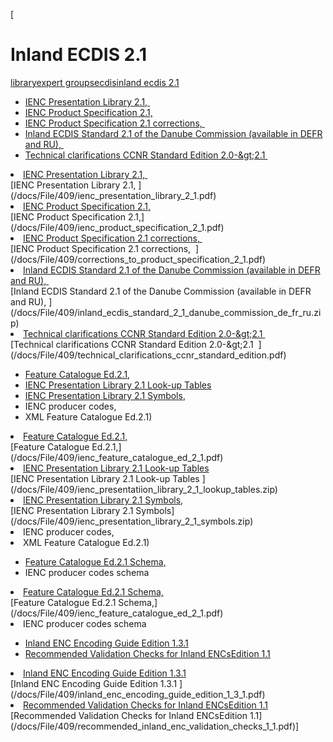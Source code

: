 [

# Inland ECDIS 2.1

<a href="/library" style="text-transform:lowercase;">Library</a><a href="/library/expert_groups" style="text-transform:lowercase;">Expert Groups</a><a href="/library/expert_groups/ecdis" style="text-transform:lowercase;">ECDIS</a><a href="/library/expert_groups/ecdis/inland_ecdis_2_1" style="text-transform:lowercase;">Inland ECDIS 2.1</a>  
  
  
  


*   [IENC Presentation Library 2.1,&nbsp;](/docs/File/409/ienc_presentation_library_2_1.pdf)
*   [IENC Product Specification 2.1,](/docs/File/409/ienc_product_specification_2_1.pdf)&nbsp;
*   [IENC Product Specification 2.1 corrections,&nbsp; ](/docs/File/409/corrections_to_product_specification_2_1.pdf)
*   [Inland ECDIS Standard 2.1 of the Danube Commission (available in DEFR and RU),&nbsp;](/docs/File/409/inland_ecdis_standard_2_1_danube_commission_de_fr_ru.zip)
*   [Technical clarifications CCNR Standard Edition 2.0-&amp;gt;2.1&nbsp; ](/docs/File/409/technical_clarifications_ccnr_standard_edition.pdf)

<li><a href="/docs/File/409/ienc_presentation_library_2_1.pdf">IENC Presentation Library 2.1,&nbsp;</a></li>[IENC Presentation Library 2.1,&nbsp;](/docs/File/409/ienc_presentation_library_2_1.pdf)<li><a href="/docs/File/409/ienc_product_specification_2_1.pdf">IENC Product Specification 2.1,</a>&nbsp;</li>[IENC Product Specification 2.1,](/docs/File/409/ienc_product_specification_2_1.pdf)<li><a href="/docs/File/409/corrections_to_product_specification_2_1.pdf">IENC Product Specification 2.1 corrections,&nbsp; </a></li>[IENC Product Specification 2.1 corrections,&nbsp; ](/docs/File/409/corrections_to_product_specification_2_1.pdf)<li><a href="/docs/File/409/inland_ecdis_standard_2_1_danube_commission_de_fr_ru.zip">Inland ECDIS Standard 2.1 of the Danube Commission (available in DEFR and RU),&nbsp;</a></li>[Inland ECDIS Standard 2.1 of the Danube Commission (available in DEFR and RU),&nbsp;](/docs/File/409/inland_ecdis_standard_2_1_danube_commission_de_fr_ru.zip)<li><a href="/docs/File/409/technical_clarifications_ccnr_standard_edition.pdf">Technical clarifications CCNR Standard Edition 2.0-&amp;gt;2.1&nbsp; </a></li>[Technical clarifications CCNR Standard Edition 2.0-&amp;gt;2.1&nbsp; ](/docs/File/409/technical_clarifications_ccnr_standard_edition.pdf)  


*   [Feature Catalogue Ed.2.1,](/docs/File/409/ienc_feature_catalogue_ed_2_1.pdf)&nbsp;
*   [IENC Presentation Library 2.1 Look-up Tables ](/docs/File/409/ienc_presentatiion_library_2_1_lookup_tables.zip)
*   [IENC Presentation Library 2.1 Symbols](/docs/File/409/ienc_presentation_library_2_1_symbols.zip),&nbsp;
*   IENC producer codes,&nbsp;
*   XML Feature Catalogue Ed.2.1)

<li><a href="/docs/File/409/ienc_feature_catalogue_ed_2_1.pdf">Feature Catalogue Ed.2.1,</a>&nbsp;</li>[Feature Catalogue Ed.2.1,](/docs/File/409/ienc_feature_catalogue_ed_2_1.pdf)<li><a href="/docs/File/409/ienc_presentatiion_library_2_1_lookup_tables.zip">IENC Presentation Library 2.1 Look-up Tables </a></li>[IENC Presentation Library 2.1 Look-up Tables ](/docs/File/409/ienc_presentatiion_library_2_1_lookup_tables.zip)<li><a href="/docs/File/409/ienc_presentation_library_2_1_symbols.zip">IENC Presentation Library 2.1 Symbols</a>,&nbsp;</li>[IENC Presentation Library 2.1 Symbols](/docs/File/409/ienc_presentation_library_2_1_symbols.zip)<li>IENC producer codes,&nbsp;</li><li>XML Feature Catalogue Ed.2.1)</li>

*   [Feature Catalogue Ed.2.1 Schema,](/docs/File/409/ienc_feature_catalogue_ed_2_1.pdf)&nbsp;
*   IENC producer codes schema

<li><a href="/docs/File/409/ienc_feature_catalogue_ed_2_1.pdf">Feature Catalogue Ed.2.1 Schema,</a>&nbsp;</li>[Feature Catalogue Ed.2.1 Schema,](/docs/File/409/ienc_feature_catalogue_ed_2_1.pdf)<li>IENC producer codes schema</li>

*   [Inland ENC Encoding Guide Edition 1.3.1 ](/docs/File/409/inland_enc_encoding_guide_edition_1_3_1.pdf)
*   [Recommended Validation Checks for Inland ENCsEdition 1.1](/docs/File/409/recommended_inland_enc_validation_checks_1_1.pdf)

<li><a href="/docs/File/409/inland_enc_encoding_guide_edition_1_3_1.pdf">Inland ENC Encoding Guide Edition 1.3.1 </a></li>[Inland ENC Encoding Guide Edition 1.3.1 ](/docs/File/409/inland_enc_encoding_guide_edition_1_3_1.pdf)<li><a href="/docs/File/409/recommended_inland_enc_validation_checks_1_1.pdf">Recommended Validation Checks for Inland ENCsEdition 1.1</a></li>[Recommended Validation Checks for Inland ENCsEdition 1.1](/docs/File/409/recommended_inland_enc_validation_checks_1_1.pdf)]